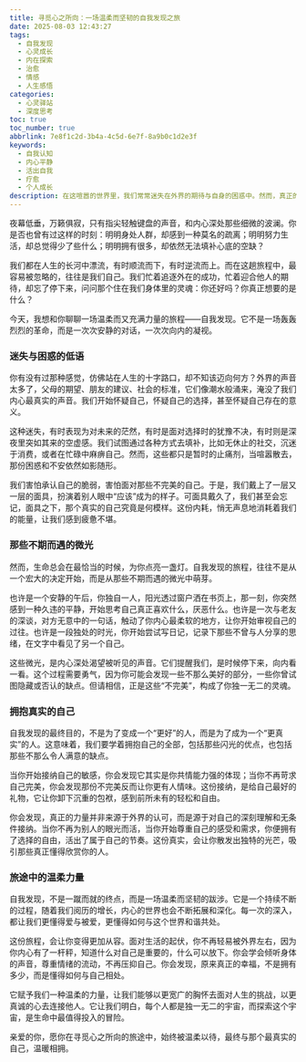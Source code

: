 ```yaml
---
title: 寻觅心之所向：一场温柔而坚韧的自我发现之旅
date: 2025-08-03 12:43:27
tags:
  - 自我发现
  - 心灵成长
  - 内在探索
  - 治愈
  - 情感
  - 人生感悟
categories:
  - 心灵驿站
  - 深度思考
toc: true
toc_number: true
abbrlink: 7e8f1c2d-3b4a-4c5d-6e7f-8a9b0c1d2e3f
keywords:
  - 自我认知
  - 内心平静
  - 活出自我
  - 疗愈
  - 个人成长
description: 在这喧嚣的世界里，我们常常迷失在外界的期待与自身的困惑中。然而，真正的平静与力量，往往藏匿于一场向内探索的旅程——自我发现。这不仅仅是认识自己，更是接纳、拥抱并最终活出那个最真实的自己。这是一篇关于如何温柔地与自己对话，如何在迷雾中寻觅心之所向的文字，愿它能成为你内心深处的一束微光。
---
```


夜幕低垂，万籁俱寂，只有指尖轻触键盘的声音，和内心深处那些细微的波澜。你是否也曾有过这样的时刻：明明身处人群，却感到一种莫名的疏离；明明努力生活，却总觉得少了些什么；明明拥有很多，却依然无法填补心底的空缺？

我们都在人生的长河中漂流，有时顺流而下，有时逆流而上。而在这趟旅程中，最容易被忽略的，往往是我们自己。我们忙着追逐外在的成功，忙着迎合他人的期待，却忘了停下来，问问那个住在我们身体里的灵魂：你还好吗？你真正想要的是什么？

今天，我想和你聊聊一场温柔而又充满力量的旅程——自我发现。它不是一场轰轰烈烈的革命，而是一次次安静的对话，一次次向内的凝视。

### 迷失与困惑的低语

你有没有过那种感觉，仿佛站在人生的十字路口，却不知该迈向何方？外界的声音太多了，父母的期望、朋友的建议、社会的标准，它们像潮水般涌来，淹没了我们内心最真实的声音。我们开始怀疑自己，怀疑自己的选择，甚至怀疑自己存在的意义。

这种迷失，有时表现为对未来的茫然，有时是面对选择时的犹豫不决，有时则是深夜里突如其来的空虚感。我们试图通过各种方式去填补，比如无休止的社交，沉迷于消费，或者在忙碌中麻痹自己。然而，这些都只是暂时的止痛剂，当喧嚣散去，那份困惑和不安依然如影随形。

我们害怕承认自己的脆弱，害怕面对那些不完美的自己。于是，我们戴上了一层又一层的面具，扮演着别人眼中“应该”成为的样子。可面具戴久了，我们甚至会忘记，面具之下，那个真实的自己究竟是何模样。这份内耗，悄无声息地消耗着我们的能量，让我们感到疲惫不堪。

### 那些不期而遇的微光

然而，生命总会在最恰当的时候，为你点亮一盏灯。自我发现的旅程，往往不是从一个宏大的决定开始，而是从那些不期而遇的微光中萌芽。

也许是一个安静的午后，你独自一人，阳光透过窗户洒在书页上，那一刻，你突然感到一种久违的平静，开始思考自己真正喜欢什么，厌恶什么。也许是一次与老友的深谈，对方无意中的一句话，触动了你内心最柔软的地方，让你开始审视自己的过往。也许是一段独处的时光，你开始尝试写日记，记录下那些不曾与人分享的思绪，在文字中看见了另一个自己。

这些微光，是内心深处渴望被听见的声音。它们提醒我们，是时候停下来，向内看一看。这个过程需要勇气，因为你可能会发现一些不那么美好的部分，一些你曾试图隐藏或否认的缺点。但请相信，正是这些“不完美”，构成了你独一无二的灵魂。

### 拥抱真实的自己

自我发现的最终目的，不是为了变成一个“更好”的人，而是为了成为一个“更真实”的人。这意味着，我们要学着拥抱自己的全部，包括那些闪光的优点，也包括那些不那么令人满意的缺点。

当你开始接纳自己的敏感，你会发现它其实是你共情能力强的体现；当你不再苛求自己完美，你会发现那份不完美反而让你更有人情味。这份接纳，是给自己最好的礼物，它让你卸下沉重的包袱，感到前所未有的轻松和自由。

你会发现，真正的力量并非来源于外界的认可，而是源于对自己的深刻理解和无条件接纳。当你不再为别人的眼光而活，当你开始尊重自己的感受和需求，你便拥有了选择的自由，活出了属于自己的节奏。这份真实，会让你散发出独特的光芒，吸引那些真正懂得欣赏你的人。

### 旅途中的温柔力量

自我发现，不是一蹴而就的终点，而是一场温柔而坚韧的跋涉。它是一个持续不断的过程，随着我们阅历的增长，内心的世界也会不断拓展和深化。每一次的深入，都让我们更懂得爱与被爱，更懂得如何与这个世界和谐共处。

这份旅程，会让你变得更加从容。面对生活的起伏，你不再轻易被外界左右，因为你内心有了一杆秤，知道什么对自己是重要的，什么可以放下。你会学会倾听身体的声音，尊重情绪的流动，不再压抑自己。你会发现，原来真正的幸福，不是拥有多少，而是懂得如何与自己相处。

它赋予我们一种温柔的力量，让我们能够以更宽广的胸怀去面对人生的挑战，以更真诚的心去连接他人。它让我们明白，每个人都是独一无二的宇宙，而探索这个宇宙，是生命中最值得投入的冒险。

亲爱的你，愿你在寻觅心之所向的旅途中，始终被温柔以待，最终与那个最真实的自己，温暖相拥。